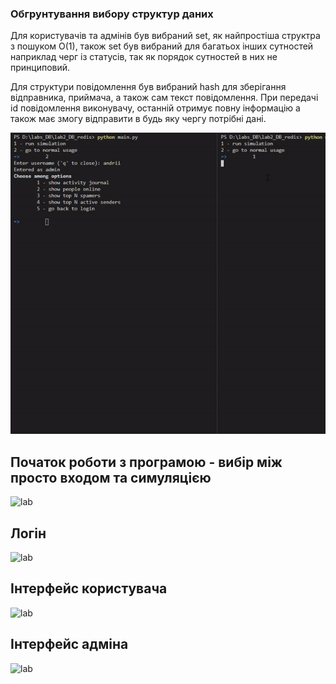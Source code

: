 ### Обгрунтування вибору структур даних

Для користувачів та адмінів був вибраний set, як найпростіша структра з пошуком O(1), 
також set був вибраний для багатьох інших сутностей наприклад 
черг із статусів, так як порядок сутностей в них не принциповий. 

Для структури повідомлення був вибраний hash для зберігання відправника, 
приймача, а також сам текст повідомлення. При передачі id повідомлення 
виконувачу, останній отримує повну інформацію а також має змогу відправити 
в будь яку чергу потрібні дані.

![lab](animation.gif)

## Початок роботи з програмою - вибір між просто входом та симуляцією
![lab](start.png)

## Логін
![lab](login.png)

## Інтерфейс користувача
![lab](user.png)

## Інтерфейс адміна
![lab](admin.png)
